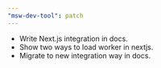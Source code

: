 ```yaml
---
"msw-dev-tool": patch
---
```



- Write Next.js integration in docs.
- Show two ways to load worker in nextjs.
- Migrate to new integration way in docs.
